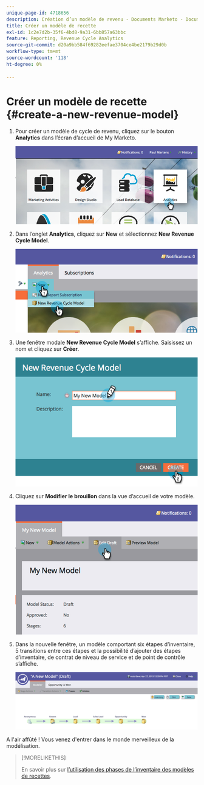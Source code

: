 ```yaml
---
unique-page-id: 4718656
description: Création d’un modèle de revenu - Documents Marketo - Documentation du produit
title: Créer un modèle de recette
exl-id: 1c2e7d2b-35f6-4bd8-9a31-6bb857a63bbc
feature: Reporting, Revenue Cycle Analytics
source-git-commit: d20a9bb584f69282eefae3704ce4be2179b29d0b
workflow-type: tm+mt
source-wordcount: '118'
ht-degree: 0%

---
```


# Créer un modèle de recette {#create-a-new-revenue-model}

1. Pour créer un modèle de cycle de revenu, cliquez sur le bouton **Analytics** dans l’écran d’accueil de My Marketo.

   ![](assets/image2015-4-27-11-3a54-3a41.png)

1. Dans l’onglet **Analytics**, cliquez sur **New** et sélectionnez **New Revenue Cycle Model**.

   ![](assets/image2015-4-27-11-3a55-3a51.png)

1. Une fenêtre modale **New Revenue Cycle Model** s’affiche. Saisissez un nom et cliquez sur **Créer**.

   ![](assets/image2015-4-27-11-3a57-3a59.png)

1. Cliquez sur **Modifier le brouillon** dans la vue d’accueil de votre modèle.

   ![](assets/image2015-4-27-12-3a10-3a49.png)

1. Dans la nouvelle fenêtre, un modèle comportant six étapes d’inventaire, 5 transitions entre ces étapes et la possibilité d’ajouter des étapes d’inventaire, de contrat de niveau de service et de point de contrôle s’affiche.

   ![](assets/image2015-4-27-12-3a31-3a1.png)

A l&#39;air affûté ! Vous venez d&#39;entrer dans le monde merveilleux de la modélisation.

>[!MORELIKETHIS]
>
>En savoir plus sur [l’utilisation des phases de l’inventaire des modèles de recettes](/help/marketo/product-docs/reporting/revenue-cycle-analytics/revenue-cycle-models/using-revenue-model-inventory-stages.md).
